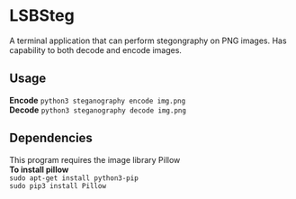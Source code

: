 # LSBSteg
A terminal application that can perform stegongraphy on PNG images. Has capability to both decode and encode images.
## Usage

**Encode** `python3 steganography encode img.png`
<br>
**Decode** `python3 steganography decode img.png`

## Dependencies
This program requires the image library Pillow
<br>
**To install pillow**
<br>
`sudo apt-get install python3-pip`
<br>
`sudo pip3 install Pillow`
